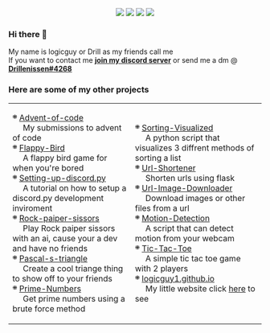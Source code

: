 <!--
**logicguy1/logicguy1** is a ✨ _special_ ✨ repository because its `README.md` (this file) appears on your GitHub profile.


Here are some ideas to get you started:

- 🔭 I’m currently working on ...
- 🌱 I’m currently learning ...
- 👯 I’m looking to collaborate on ...
- 🤔 I’m looking for help with ...
- 💬 Ask me about ... 
- 📫 How to reach me: ...
- 😄 Pronouns: ...
- ⚡ Fun fact: ...
-->

<p align="center">
<img src=https://img.shields.io/github/stars/logicguy1?affiliations=OWNER%2CCOLLABORATOR&style=for-the-badge />
<img src=https://img.shields.io/github/followers/logicguy1?affiliations=OWNER%2CCOLLABORATOR&style=for-the-badge />
<img src=https://img.shields.io/github/forks/logicguy1?affiliations=OWNER%2CCOLLABORATOR&style=for-the-badge />
<img src=https://img.shields.io/github/watchers/logicguy1?affiliations=OWNER%2CCOLLABORATOR&style=for-the-badge />
</p>

### Hi there 👋
My name is logicguy or Drill as my friends call me  
If you want to contact me **[join my discord server](https://discord.gg/kDscttj9xY)** or send me a dm @ [**Drillenissen#4268**]()   


### Here are some of my other projects

<table>
  <tr>
    <td>

܍ [Advent-of-code](https://github.com/logicguy1/Advent-of-code)   
  My submissions to advent of code  
܍ [Flappy-Bird](https://github.com/logicguy1/Flappy-Bird)   
  A flappy bird game for when you're bored  
܍ [Setting-up-discord.py](https://github.com/logicguy1/Setting-up-discord.py)   
  A tutorial on how to setup a discord.py development inviroment  
܍ [Rock-paiper-sissors](https://github.com/logicguy1/Rock-paiper-sissors)   
  Play Rock paiper sissors with an ai, cause your a dev and have no friends  
܍ [Pascal-s-triangle](https://github.com/logicguy1/Pascal-s-triangle)   
  Create a cool triange thing to show off to your friends  
܍ [Prime-Numbers](https://github.com/logicguy1/Prime-Numbers)   
  Get prime numbers using a brute force method  

  </td>
  <td>

܍ [Sorting-Visualized](https://github.com/logicguy1/Sorting-Visualized)   
  A python script that visualizes 3 diffrent methods of sorting a list  
܍ [Url-Shortener](https://github.com/logicguy1/Url-Shortener)   
  Shorten urls using flask  
܍ [Url-Image-Downloader](https://github.com/logicguy1/Url-Image-Downloader)   
  Download images or other files from a url  
܍ [Motion-Detection](https://github.com/logicguy1/Motion-Detection)   
  A script that can detect motion from your webcam  
܍ [Tic-Tac-Toe](https://github.com/logicguy1/Tic-Tac-Toe)   
  A simple tic tac toe game with 2 players  
܍ [logicguy1.github.io](https://github.com/logicguy1/logicguy1.github.io)   
  My little website click [here](https://logicguy1.github.io) to see  

  </td>
  </tr>
</table>
